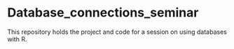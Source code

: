 
<!-- README.md is generated from README.Rmd. Please edit that file -->

# Database\_connections\_seminar

<!-- badges: start -->

<!-- badges: end -->

This repository holds the project and code for a session on using
databases with R.
